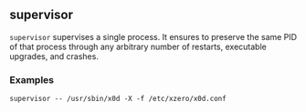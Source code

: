 ## supervisor

`supervisor` supervises a single process.
It ensures to preserve the same PID of that process through any arbitrary
number of restarts, executable upgrades, and crashes.

### Examples

```
supervisor -- /usr/sbin/x0d -X -f /etc/xzero/x0d.conf
```
